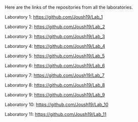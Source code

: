 Here are the links of the repositories from all the laboratories.

Laboratory 1: https://github.com/Joush19/Lab_1

Laboratory 2: https://github.com/Joush19/Lab_2

Laboratory 3: https://github.com/Joush19/Lab_3

Laboratory 4: https://github.com/Joush19/Lab_4

Laboratory 5: https://github.com/Joush19/Lab_5

Laboratory 6: https://github.com/Joush19/Lab_6

Laboratory 7: https://github.com/Joush19/Lab_7

Laboratory 8: https://github.com/Joush19/Lab_8

Laboratory 9: https://github.com/Joush19/Lab_9

Laboratory 10: https://github.com/Joush19/Lab_10

Laboratory 11: https://github.com/Joush19/Lab_11

